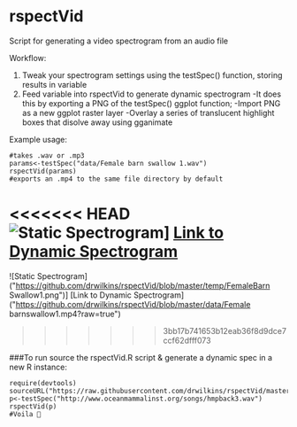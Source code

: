 # rspectVid
Script for generating a video spectrogram from an audio file

Workflow: 
1. Tweak your spectrogram settings using the testSpec() function, storing results in variable
2. Feed variable into rspectVid to generate dynamic spectrogram
  -It does this by exporting a PNG of the testSpec() ggplot function;
  -Import PNG as a new ggplot raster layer
  -Overlay a series of translucent highlight boxes that disolve away using gganimate
      
Example usage:
```
#takes .wav or .mp3
params<-testSpec("data/Female barn swallow 1.wav") 
rspectVid(params) 
#exports an .mp4 to the same file directory by default
```
<<<<<<< HEAD
![Static Spectrogram]("https://github.com/drwilkins/rspectVid/blob/master/temp/FemaleBarnSwallow1.png")]
[Link to Dynamic Spectrogram]("https://github.com/drwilkins/rspectVid/blob/master/data/Femalebarnswallow1.mp4?raw=true")
=======
![Static Spectrogram]("https://github.com/drwilkins/rspectVid/blob/master/temp/FemaleBarn Swallow1.png")]
[Link to Dynamic Spectrogram]("https://github.com/drwilkins/rspectVid/blob/master/data/Female barnswallow1.mp4?raw=true")
>>>>>>> 3bb17b741653b12eab36f8d9dce7ccf62dfff073

###To run source the rspectVid.R script & generate a dynamic spec in a new R instance:
```
require(devtools)
sourceURL("https://raw.githubusercontent.com/drwilkins/rspectVid/master/rspectVid.R")
p<-testSpec("http://www.oceanmammalinst.org/songs/hmpback3.wav")
rspectVid(p)
#Voila 🐋
```

